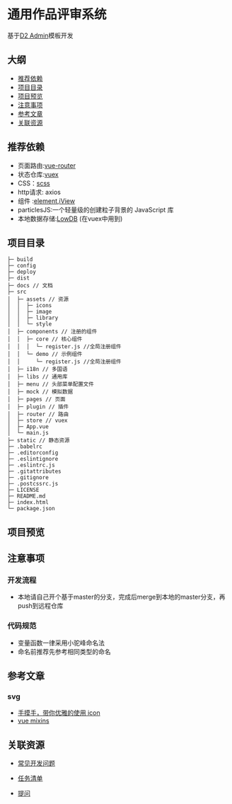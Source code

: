 # 通用作品评审系统
基于[D2 Admin](http://d2admin.fairyever.com/zh/)模板开发
##  大纲
-   [推荐依赖](#推荐依赖)
-   [项目目录](#项目目录)
-   [项目预览](#项目预览)
-   [注意事项](#注意事项)
-   [参考文章](#参考文章)
-   [关联资源](#关联资源)

## 推荐依赖
<div id="推荐依赖"></div>

-   页面路由:[vue-router](https://router.vuejs.org/zh/)
-   状态仓库:[vuex](https://vuex.vuejs.org/zh/guide/)
-   CSS：[scss](https://www.sass.hk/docs/)
-   http请求: axios
-   组件 :[element](http://element-cn.eleme.io/#/zh-CN/component/quickstart),[iView](https://www.iviewui.com/docs/guide/install)
-   particlesJS:一个轻量级的创建粒子背景的 JavaScript 库
-   本地数据存储:[LowDB](LowDB——轻量级本地JSON数据库) (在vuex中用到)
##  项目目录
<div id="项目目录"></div>

```
├─ build
├─ config
├─ deploy
├─ dist
├─ docs // 文档
├─ src
│  ├─ assets // 资源
│  │  ├─ icons
│  │  ├─ image
│  │  ├─ library
│  │  └─ style
│  ├─ components // 注册的组件
│  │  ├─ core // 核心组件
│  │  │  └─ register.js //全局注册组件
│  │  └─ demo // 示例组件
│  │     └─ register.js //全局注册组件 
│  ├─ i18n // 多国语
│  ├─ libs // 通用库
│  ├─ menu // 头部菜单配置文件
│  ├─ mock // 模拟数据
│  ├─ pages // 页面
│  ├─ plugin // 插件
│  ├─ router // 路由
│  ├─ store // vuex
│  ├─ App.vue
│  └─ main.js
├─ static // 静态资源
├─ .babelrc
├─ .editorconfig
├─ .eslintignore
├─ .eslintrc.js
├─ .gitattributes
├─ .gitignore
├─ .postcssrc.js
├─ LICENSE
├─ README.md
├─ index.html
└─ package.json
```

##  项目预览
<div id="项目预览"></div>


##  注意事项
<div id="注意事项"></div>


### 开发流程
-   本地请自己开个基于master的分支，完成后merge到本地的master分支，再push到远程仓库


###  代码规范
- 变量函数一律采用小驼峰命名法
- 命名前推荐先参考相同类型的命名

## 参考文章
<div id="参考文章"></div>

### svg
-   [手摸手，带你优雅的使用 icon](https://juejin.im/post/59bb864b5188257e7a427c09)
-   [vue mixins](https://segmentfault.com/a/1190000009875015)

## 关联资源
<div id="关联资源"></div>

-   [常见开发问题](https://github.com/javaeesummer/GeneralSystem-Front/blob/master/docs/dev/dev-FAQ.md)

-   [任务清单](https://github.com/javaeesummer/GeneralSystem-Front/blob/master/docs/dev/dev-ToDoList.md)

-   [提问](https://github.com/javaeesummer/GeneralSystem-Front/issues/1)





